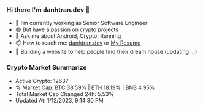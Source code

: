 ### Hi there I'm danhtran.dev 👋

- 🔭 I’m currently working as Senior Software Engineer
- 😄 But have a passion on crypto projects
- 💬 Ask me about Android, Crypto, Running 
- 📫 How to reach me: <a href="https://danhtran.dev" target="_blank">danhtran.dev</a> or <a href="Dan-Resume.pdf" target="_blank">My Resume</a>
- 🌱 Building a website to help people find their dream house (updating ...)

### Crypto Market Summarize
- Active Crypto: 12637
- % Market Cap: BTC 38.59% | ETH 18.19% | BNB 4.95%
- Total Market Cap Changed 24h: 5.53%
- Updated At: 1/12/2023, 9:14:30 PM
